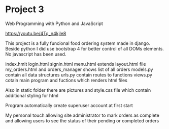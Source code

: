 # Project 3

Web Programming with Python and JavaScript

https://youtu.be/4Tq_n4kjle8

This project is a fully funcional food ordering system made in django.
Beside python I did use bootstrap 4 for better control of all DOMs elements.
No javascript has been used.


index.hmlt login.html signin.html menu.html extends layout.html file 
my_orders.html and orders_manager shows list of all orders
models.py contain all data structures
urls.py contain routes to functions
views.py cotain main program and fuctions which renders html files

Also in static folder there are pictures and style.css file which contain additional styling for html 

Program automatically create superuser account at first start

My personal touch allowing site administrator to mark orders as complete and allowing users to see the status of their pending or completed orders
